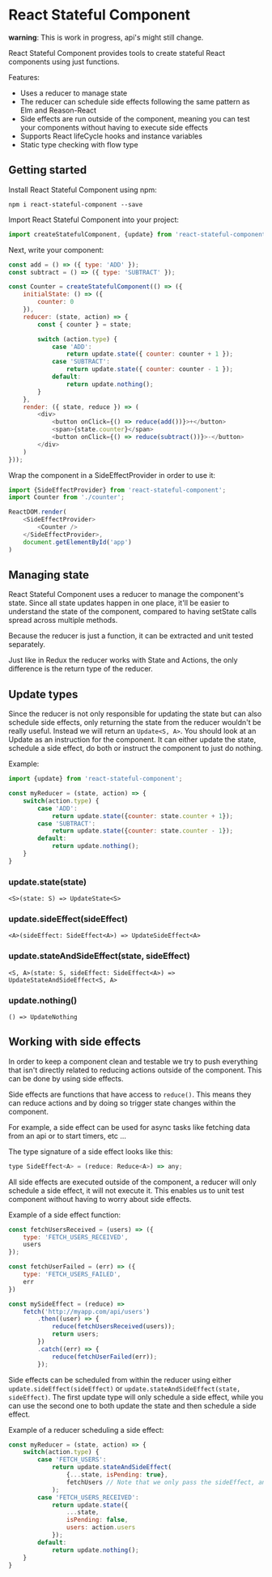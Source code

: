 # React Stateful Component

**warning**: This is work in progress, api's might still change.

React Stateful Component provides tools to create stateful React components using just functions.

Features:
- Uses a reducer to manage state
- The reducer can schedule side effects following the same pattern as Elm and Reason-React
- Side effects are run outside of the component, meaning you can test your components without having to execute side effects
- Supports React lifeCycle hooks and instance variables
- Static type checking with flow type

## Getting started

Install React Stateful Component using npm:

`npm i react-stateful-component --save`

Import React Stateful Component into your project:

```javascript
import createStatefulComponent, {update} from 'react-stateful-component';
```
Next, write your component:

```javascript
const add = () => ({ type: 'ADD' });
const subtract = () => ({ type: 'SUBTRACT' });

const Counter = createStatefulComponent(() => ({
    initialState: () => ({
        counter: 0
    }),
    reducer: (state, action) => {
        const { counter } = state;

        switch (action.type) {
            case 'ADD':
                return update.state({ counter: counter + 1 });
            case 'SUBTRACT':
                return update.state({ counter: counter - 1 });
            default:
                return update.nothing();
        }
    },
    render: ({ state, reduce }) => (
        <div>
            <button onClick={() => reduce(add())}>+</button>
            <span>{state.counter}</span>
            <button onClick={() => reduce(subtract())}>-</button>
        </div>
    )
}));
```

Wrap the component in a SideEffectProvider in order to use it:

```javascript
import {SideEffectProvider} from 'react-stateful-component';
import Counter from './counter';

ReactDOM.render(
    <SideEffectProvider>
        <Counter />
    </SideEffectProvider>,
    document.getElementById('app')
)
```

## Managing state

React Stateful Component uses a reducer to manage the component's state. Since all state updates
happen in one place, it'll be easier to understand the state of the component, compared to having setState calls spread across multiple methods.

Because the reducer is just a function, it can be extracted and unit tested separately.

Just like in Redux the reducer works with State and Actions, the only difference is the return type of the reducer.

## Update types
Since the reducer is not only responsible for updating the state but can also schedule side effects,
only returning the state from the reducer wouldn't be really useful. Instead we will return an
`Update<S, A>`. You should look at an Update as an instruction for the component. It can either update
the state, schedule a side effect, do both or instruct the component to just do nothing.

Example:
```javascript
import {update} from 'react-stateful-component';

const myReducer = (state, action) => {
    switch(action.type) {
        case 'ADD':
            return update.state({counter: state.counter + 1});
        case 'SUBTRACT':
            return update.state({counter: state.counter - 1});
        default:
            return update.nothing();
    }
}
```

### update.state(state)
`<S>(state: S) => UpdateState<S>`

### update.sideEffect(sideEffect)
`<A>(sideEffect: SideEffect<A>) => UpdateSideEffect<A>`

### update.stateAndSideEffect(state, sideEffect)
`<S, A>(state: S, sideEffect: SideEffect<A>) => UpdateStateAndSideEffect<S, A>`

### update.nothing()
`() => UpdateNothing`


## Working with side effects

In order to keep a component clean and testable we try to push everything that isn't directly related to reducing actions outside of the component. This can be done by using side effects.

Side effects are functions that have access to `reduce()`. This means they can reduce actions and by doing so trigger state changes within the component.

For example, a side effect can be used for async tasks like fetching data from an api or to start timers, etc ...

The type signature of a side effect looks like this:
```javascript
type SideEffect<A> = (reduce: Reduce<A>) => any;
```

All side effects are executed outside of the component, a reducer will only schedule a side effect, it will not execute it. This enables us to unit test component without having to worry about side effects.

Example of a side effect function:
```javascript
const fetchUsersReceived = (users) => ({
    type: 'FETCH_USERS_RECEIVED',
    users
});

const fetchUserFailed = (err) => ({
    type: 'FETCH_USERS_FAILED',
    err
})

const mySideEffect = (reduce) =>
    fetch('http://myapp.com/api/users')
        .then((user) => {
            reduce(fetchUsersReceived(users));
            return users;
        })
        .catch((err) => {
            reduce(fetchUserFailed(err));
        });
```

Side effects can be scheduled from within the reducer using either `update.sideEffect(sideEffect)` or `update.stateAndSideEffect(state, sideEffect)`. The first update type will only schedule a side effect, while you can use the second one to both update the state and then schedule a side effect.

Example of a reducer scheduling a side effect:

```javascript
const myReducer = (state, action) => {
    switch(action.type) {
        case 'FETCH_USERS':
            return update.stateAndSideEffect(
                {...state, isPending: true},
                fetchUsers // Note that we only pass the sideEffect, and not execute it here
            );
        case 'FETCH_USERS_RECEIVED':
            return update.state({
                ...state,
                isPending: false,
                users: action.users
            });
        default:
            return update.nothing();
    }
}
```
